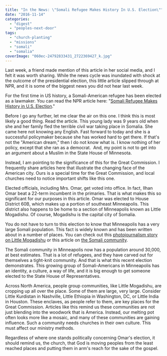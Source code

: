 ```yaml
---
title: "In the News: \"Somali Refugee Makes History In U.S. Election\""
date: "2016-11-14"
categories: 
  - "digest"
  - "peoples-next-door"
tags: 
  - "church-planting"
  - "missions"
  - "somali"
  - "somalia"
coverImage: "060ec-24792833431_2722369427_k.jpg"
---
```


Last week, a friend made mention of this article in her social media, and I felt it was worth sharing. While the news cycle was inundated with shock at the outcome of the presidential election, this little article slipped through at NPR, and it is some of the biggest news you did not hear last week.

For the first time in US history, a Somali-American refugee has been elected as a lawmaker. You can read the NPR article here: "[Somali Refugee Makes History in U.S. Election](http://www.npr.org/sections/goatsandsoda/2016/11/10/501468031/somali-refugee-makes-history-in-u-s-election?utm_campaign=storyshare&utm_source=facebook.com&utm_medium=social)."

Before I go any further, let me clear the air on this one. I think this is most likely a good thing. Read the article. This young lady was 9 years old when she and her family fled the terrible civil war taking place in Somalia. She came here not knowing any English. Fast forward to today and she is a successful policymaker because she has worked hard to get there. If that's not the "American dream," then I do not know what is. I know nothing of her policy, except that she ran as a democrat.  And, my point is not to get into an argument about a Muslim in the State House of Minnesota.

Instead, I am pointing to the significance of this for the Great Commission. I frequently share articles here that illustrate the changing face of the American city. Ours is a special time for the Great Commission, and local churches need to notice important shifts like this one.

Elected officials, including Mrs. Omar, get voted into office. In fact, Ilhan Omar beat a 22-term incumbent in the primaries. That is what makes this so significant for our purposes in this article. Omar was elected to House District 60B, which makes up a portion of southeast Minneapolis. This district also happens to be home to a section of Minneapolis known as Little Mogadishu. Of course, Mogadishu is the capital city of Somalia.

You do not have to turn to this election to know that Minneapolis has a very large Somali population. This fact is widely known and has been written about in a number of places. You can check out this [photojournalism story on Little Mogadishu](http://www.theatlantic.com/photo/2015/12/The-New-Americans/419979/) or this article on [the Somali community](http://www.latimes.com/nation/la-na-minneapolis-somalis-20160517-snap-story.html).

The Somali community in Minneapolis now has a population around 30,000, at best estimates. That is a lot of refugees, and they have carved out for themselves a tight-knit community. And that is what this recent election demonstrates. This growing group of Somali-Americans in Minneapolis has an identity, a culture, a way of life, and it is big enough to get someone elected to the State House of Representatives.

Across North America, people group communities, like Little Mogadishu, are cropping up all over the place. Some of them are large, very large. Consider Little Kurdistan in Nashville, Little Ethiopia in Washington, DC, or Little India in Houston. These enclaves, as people refer to them, are key places for the Great Commission. Articles like this remind us these communities are not just blending into the woodwork that is America. Instead, our melting pot often looks more like a mosaic, and many of these communities are gaining influence. Such a community needs churches in their own culture. This must affect our ministry methods.

Regardless of where one stands politically concerning Omar's election, it should remind us, the church, that God is moving peoples from the least reached places and putting them in arm's reach for the sake of the gospel.
